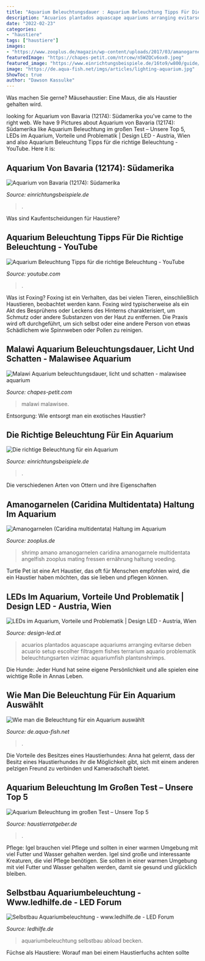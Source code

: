 ```yaml
---
title: "Aquarium Beleuchtungsdauer : Aquarium Beleuchtung Tipps Für Die Richtige Beleuchtung"
description: "Acuarios plantados aquascape aquariums arranging evitarse deben acuario setup escolher filtragem fishes terrarium aquario problematik beleuchtungsarten vizimac aquariumfish plantsnshrimps"
date: "2022-02-23"
categories:
- "haustiere"
tags: ["haustiere"]
images:
- "https://www.zooplus.de/magazin/wp-content/uploads/2017/03/amanogarnele_aquarium.jpg"
featuredImage: "https://chapes-petit.com/ntrcew/n5WZQCv6ox0.jpeg"
featured_image: "https://www.einrichtungsbeispiele.de/16to9/w800/guide/aquarium-einrichtungsguide/images/aquarium-einrichten-beleuchtung.html/0.jpg"
image: "https://de.aqua-fish.net/imgs/articles/lighting-aquarium.jpg"
ShowToc: true
author: "Dawson Kassulke"
---
```



Was machen Sie gerne?
Mäusehaustier: Eine Maus, die als Haustier gehalten wird.

	

		
looking for Aquarium von Bavaria (12174): Südamerika you've came to the right web. We have 9 Pictures about Aquarium von Bavaria (12174): Südamerika like Aquarium Beleuchtung im großen Test – Unsere Top 5, LEDs im Aquarium, Vorteile und Problematik | Design LED - Austria, Wien and also Aquarium Beleuchtung Tipps für die richtige Beleuchtung - YouTube. Here it is:
		
    
## Aquarium Von Bavaria (12174): Südamerika

<img loading=lazy src="https://www.einrichtungsbeispiele.de/images_12174/h1080_w1920/besatz-im-aquarium-suedamerika__3f468bab0b19301ee996372a200504ee.jpg" onerror="this.onerror=null;this.src='https://tse2.mm.bing.net/th?id=OIP.ppKTmCHT2ePTai2uwJTtuwHaFj&amp;pid=15.1';" alt="Aquarium von Bavaria (12174): Südamerika">

_Source: einrichtungsbeispiele.de_

>. 

	

Was sind Kaufentscheidungen für Haustiere?

    
## Aquarium Beleuchtung Tipps Für Die Richtige Beleuchtung - YouTube

<img loading=lazy src="https://i.ytimg.com/vi/wNdIxmwJt3c/maxresdefault.jpg" onerror="this.onerror=null;this.src='https://tse1.mm.bing.net/th?id=OIP._O3NGHFG2Pel4HiTFwQ9sQHaEK&amp;pid=15.1';" alt="Aquarium Beleuchtung Tipps für die richtige Beleuchtung - YouTube">

_Source: youtube.com_

>. 

	

Was ist Foxing?
Foxing ist ein Verhalten, das bei vielen Tieren, einschließlich Haustieren, beobachtet werden kann. Foxing wird typischerweise als ein Akt des Besprühens oder Leckens des Hinterns charakterisiert, um Schmutz oder andere Substanzen von der Haut zu entfernen. Die Praxis wird oft durchgeführt, um sich selbst oder eine andere Person von etwas Schädlichem wie Spinnweben oder Pollen zu reinigen.

    
## Malawi Aquarium Beleuchtungsdauer, Licht Und Schatten - Malawisee Aquarium

<img loading=lazy src="https://chapes-petit.com/ntrcew/n5WZQCv6ox0.jpeg" onerror="this.onerror=null;this.src='https://tse4.mm.bing.net/th?id=OIP.YV8eLaxZ_9XP5kBW0czTrgHaFj&amp;pid=15.1';" alt="Malawi Aquarium beleuchtungsdauer, licht und schatten - malawisee aquarium">

_Source: chapes-petit.com_

>malawi malawisee. 

	

Entsorgung: Wie entsorgt man ein exotisches Haustier?

    
## Die Richtige Beleuchtung Für Ein Aquarium

<img loading=lazy src="https://www.einrichtungsbeispiele.de/16to9/w800/guide/aquarium-einrichtungsguide/images/aquarium-einrichten-beleuchtung.html/0.jpg" onerror="this.onerror=null;this.src='https://tse2.mm.bing.net/th?id=OIP.a_X8cVPkeX7NuIn19ljswgHaEK&amp;pid=15.1';" alt="Die richtige Beleuchtung für ein Aquarium">

_Source: einrichtungsbeispiele.de_

>. 

	

Die verschiedenen Arten von Ottern und ihre Eigenschaften

    
## Amanogarnelen (Caridina Multidentata) Haltung Im Aquarium

<img loading=lazy src="https://www.zooplus.de/magazin/wp-content/uploads/2017/03/amanogarnele_aquarium.jpg" onerror="this.onerror=null;this.src='https://tse2.mm.bing.net/th?id=OIP.K2U5Sbh9X4zmFzHIDG54HQHaE7&amp;pid=15.1';" alt="Amanogarnelen (Caridina multidentata) Haltung im Aquarium">

_Source: zooplus.de_

>shrimp amano amanogarnelen caridina amanogarnele multidentata angelfish zooplus mating fressen ernährung haltung voeding. 

	

Turtle Pet ist eine Art Haustier, das oft für Menschen empfohlen wird, die ein Haustier haben möchten, das sie lieben und pflegen können.

    
## LEDs Im Aquarium, Vorteile Und Problematik | Design LED - Austria, Wien

<img loading=lazy src="http://www.design-led.at/wp-content/uploads/2016/04/gut-beleuchtete-aquarium.jpg" onerror="this.onerror=null;this.src='https://tse1.mm.bing.net/th?id=OIP.0oDKxay4KC9imDOmu9OppwEsCs&amp;pid=15.1';" alt="LEDs im Aquarium, Vorteile und Problematik | Design LED - Austria, Wien">

_Source: design-led.at_

>acuarios plantados aquascape aquariums arranging evitarse deben acuario setup escolher filtragem fishes terrarium aquario problematik beleuchtungsarten vizimac aquariumfish plantsnshrimps. 

	

Die Hunde: Jeder Hund hat seine eigene Persönlichkeit und alle spielen eine wichtige Rolle in Annas Leben.

    
## Wie Man Die Beleuchtung Für Ein Aquarium Auswählt

<img loading=lazy src="https://de.aqua-fish.net/imgs/articles/lighting-aquarium.jpg" onerror="this.onerror=null;this.src='https://tse4.mm.bing.net/th?id=OIP.qplrxhuXBqqid5Fl2H6hRwAAAA&amp;pid=15.1';" alt="Wie man die Beleuchtung für ein Aquarium auswählt">

_Source: de.aqua-fish.net_

>. 

	

Die Vorteile des Besitzes eines Haustierhundes: Anna hat gelernt, dass der Besitz eines Haustierhundes ihr die Möglichkeit gibt, sich mit einem anderen pelzigen Freund zu verbinden und Kameradschaft bietet.

    
## Aquarium Beleuchtung Im Großen Test – Unsere Top 5

<img loading=lazy src="https://www.haustierratgeber.de/test/wp-content/uploads/2019/01/Aquarium-Beleuchtung.png" onerror="this.onerror=null;this.src='https://tse2.mm.bing.net/th?id=OIP.nXyKlddSRM_y-Zj67DHd5gAAAA&amp;pid=15.1';" alt="Aquarium Beleuchtung im großen Test – Unsere Top 5">

_Source: haustierratgeber.de_

>. 

	

Pflege: Igel brauchen viel Pflege und sollten in einer warmen Umgebung mit viel Futter und Wasser gehalten werden.
Igel sind große und interessante Kreaturen, die viel Pflege benötigen. Sie sollten in einer warmen Umgebung mit viel Futter und Wasser gehalten werden, damit sie gesund und glücklich bleiben.

    
## Selbstbau Aquariumbeleuchtung - Www.ledhilfe.de - LED Forum

<img loading=lazy src="http://www.abload.de/img/169q7k.jpg" onerror="this.onerror=null;this.src='https://tse3.mm.bing.net/th?id=OIP.jNr-EHN2hESfK26m0cmA5gHaD6&amp;pid=15.1';" alt="Selbstbau Aquariumbeleuchtung - www.ledhilfe.de - LED Forum">

_Source: ledhilfe.de_

>aquariumbeleuchtung selbstbau abload becken. 

	

Füchse als Haustiere: Worauf man bei einem Haustierfuchs achten sollte

